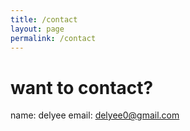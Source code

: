 ```yaml
---
title: /contact
layout: page
permalink: /contact
---
```


# want to contact?
name: delyee
email: delyee0@gmail.com

